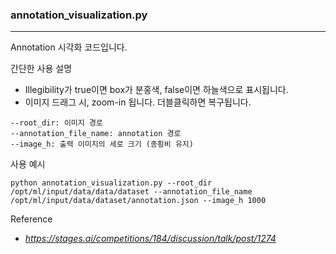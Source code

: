 ### annotation_visualization.py
------------------------------------
Annotation 시각화 코드입니다.

간단한 사용 설명
- Illegibility가 true이면 box가 분홍색, false이면 하늘색으로 표시됩니다.
- 이미지 드래그 시, zoom-in 됩니다. 더블클릭하면 복구됩니다.

```
--root_dir: 이미지 경로
--annotation_file_name: annotation 경로
--image_h: 출력 이미지의 세로 크기 (종횡비 유지)
```

사용 예시
```
python annotation_visualization.py --root_dir /opt/ml/input/data/data/dataset --annotation_file_name /opt/ml/input/data/dataset/annotation.json --image_h 1000
```

Reference
- _https://stages.ai/competitions/184/discussion/talk/post/1274_

